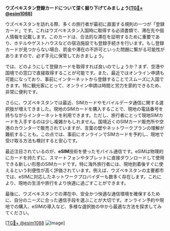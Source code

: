 **ウズベキスタン登録カードについて深く掘り下げてみましょう[[TG💪+ @esim1088](https://t.me/s/esim1088)]**

ウズベキスタンを訪れる際、多くの旅行者が最初に直面する規則の一つが「登録カード」です。これはウズベキスタン入国時に取得する必須書類で、滞在先や個人情報を記載します。このカードは、合法的な滞在を証明するために重要であり、ホテルやゲストハウスなどの宿泊施設でも登録手続きを行います。もし登録カードが見つからない場合、罰金や滞在の不許可といった問題に繋がる可能性がありますので、必ず手元に保管しておきましょう。

では、どのようにして登録カードを取得すれば良いのでしょうか？まず、空港や国境での窓口で直接取得することが可能です。また、最近ではオンライン申請も可能になっており、事前にインターネットから登録することでスムーズに入国できます。特に観光客にとって、オンライン申請は時間と労力を節約できるため、非常に便利です。

さらに、ウズベキスタンでは最近、SIMカードやモバイルデータ通信に関する選択肢が増えてきました。現地のSIMカードを購入することで、現地の電話番号を持ちながらインターネットを利用できます。ただし、旅行者にとって現地SIMカードを入手するのは少し複雑かもしれません。国境近くのSIMカード販売所や空港のカウンターで販売されていますが、言葉の壁やネットワークプランの理解が難航することも。この点では、事前にオンラインでSIMカードを予約し、現地で受け取る方法も検討すると安心です。

最近注目されているのが、**eSIM**技術を使ったモバイル通信です。eSIMは物理的にカードを持たずに、スマートフォンやタブレットに直接ダウンロードして使用できる新しい形態のSIMカードです。特に海外旅行者には、現地到着後すぐに使えるという利便性が高く評価されています。例えば、ウズベキスタンの主要都市では、eSIMに対応したネットワークプロバイダーも数多く存在します。これにより、現地の生活や旅行をより快適に過ごすことができます。

最後に、ウズベキスタンでの滞在中、安全かつ快適な通信環境を確保するために、自分のニーズに合った通信手段を選ぶことが大切です。オンライン予約や現地での購入、eSIMの導入など、多様な選択肢の中から最適な方法を探求してみてください。

[[TG💪+ @esim1088](https://t.me/s/esim1088) ![Image](https://i.postimg.cc/Y0z9fWf4/image.png)]